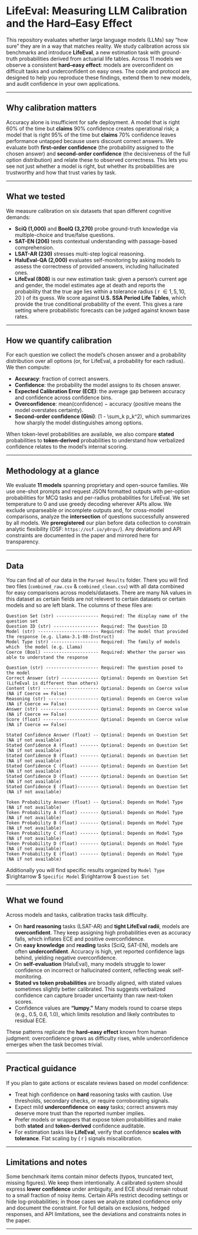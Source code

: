 # LifeEval: Measuring LLM Calibration and the Hard–Easy Effect

This repository evaluates whether large language models (LLMs) say “how sure” they are in a way that matches reality. We study calibration across six benchmarks and introduce **LifeEval**, a new estimation task with ground-truth probabilities derived from actuarial life tables. Across 11 models we observe a consistent **hard–easy effect**: models are overconfident on difficult tasks and underconfident on easy ones. The code and protocol are designed to help you reproduce these findings, extend them to new models, and audit confidence in your own applications.

---

## Why calibration matters

Accuracy alone is insufficient for safe deployment. A model that is right 60% of the time but **claims** 90% confidence creates operational risk; a model that is right 95% of the time but **claims** 70% confidence leaves performance untapped because users discount correct answers. We evaluate both **first-order confidence** (the probability assigned to the chosen answer) and **second-order confidence** (the decisiveness of the full option distribution) and relate these to observed correctness. This lets you see not just whether a model is right, but whether its probabilities are trustworthy and how that trust varies by task.

---

## What we tested

We measure calibration on six datasets that span different cognitive demands:

* **SciQ (1,000)** and **BoolQ (3,270)** probe ground-truth knowledge via multiple-choice and true/false questions.
* **SAT-EN (206)** tests contextual understanding with passage-based comprehension.
* **LSAT-AR (230)** stresses multi-step logical reasoning.
* **HaluEval-QA (2,000)** evaluates self-monitoring by asking models to assess the correctness of provided answers, including hallucinated ones.
* **LifeEval (808)** is our new estimation task: given a person’s current age and gender, the model estimates age at death and reports the probability that the true age lies within a tolerance radius ( r $\in {1,5,10,20}$ ) of its guess. We score against **U.S. SSA Period Life Tables**, which provide the true conditional probability of the event. This gives a rare setting where probabilistic forecasts can be judged against known base rates.

---

## How we quantify calibration

For each question we collect the model’s chosen answer and a probability distribution over all options (or, for LifeEval, a probability for each radius). We then compute:

* **Accuracy**: fraction of correct answers.
* **Confidence**: the probability the model assigns to its chosen answer.
* **Expected Calibration Error (ECE)**: the average gap between accuracy and confidence across confidence bins.
* **Overconfidence**: mean(confidence) − accuracy (positive means the model overstates certainty).
* **Second-order confidence (Gini)**: (1 - \sum_k p_k^2), which summarizes how sharply the model distinguishes among options.

When token-level probabilities are available, we also compare **stated** probabilities to **token-derived** probabilities to understand how verbalized confidence relates to the model’s internal scoring.

---

## Methodology at a glance

We evaluate **11 models** spanning proprietary and open-source families. We use one-shot prompts and request JSON formatted outputs with per-option probabilities for MCQ tasks and per-radius probabilities for LifeEval. We set temperature to 0 and use greedy decoding wherever APIs allow. We exclude unparseable or incomplete outputs and, for cross-model comparisons, analyze the **intersection** of questions successfully answered by all models. We **preregistered** our plan before data collection to constrain analytic flexibility (OSF: `https://osf.io/y8rqv/`). Any deviations and API constraints are documented in the paper and mirrored here for transparency.

---

## Data

You can find all of our data in the `Parsed Results` folder. There you will find two files (`combined_raw.csv` & `combined_clean.csv`) with all data combined for easy comparisons across models/datasets. There are many NA values in this dataset as certain fields are not relevent to certain datasets or certain models and so are left blank. The columns of these files are:

```text
Question Set (str) ---------------- Required: The display name of the question set
Question ID (str) ----------------- Required: The Question ID
Model (str) ----------------------- Required: The model that provided the response (e.g. Llama-3.1-8B-Instruct)
Model Type (str) ------------------ Required: The family of models which  the model (e.g. Llama)
Coerce (Bool) --------------------- Required: Whether the parser was able to understand the response

Question (str) -------------------- Required: The question posed to the model
Correct Answer (str) -------------- Optional: Depends on Question Set (LifeEval is different than others)
Content (str) --------------------- Optional: Depends on Coerce value (NA if Coerce == False)
Reasoning (str) ------------------- Optional: Depends on Coerce value (NA if Coerce == False)
Answer (str) ---------------------- Optional: Depends on Coerce value (NA if Coerce == False)
Score (float) --------------------- Optional: Depends on Coerce value (NA if Coerce == False)

Stated Confidence Answer (float) -- Optional: Depends on Question Set (NA if not available)
Stated Confidence A (float) ------- Optional: Depends on Question Set (NA if not available)
Stated Confidence B (float) ------- Optional: Depends on Question Set (NA if not available)
Stated Confidence C (float) ------- Optional: Depends on Question Set (NA if not available)
Stated Confidence D (float) ------- Optional: Depends on Question Set (NA if not available)
Stated Confidence E (float)-------- Optional: Depends on Question Set (NA if not available)

Token Probability Answer (float) -- Optional: Depends on Model Type (NA if not available)
Token Probability A (float) ------- Optional: Depends on Model Type (NA if not available)
Token Probability B (float) ------- Optional: Depends on Model Type (NA if not available)
Token Probability C (float) ------- Optional: Depends on Model Type (NA if not available)
Token Probability D (float) ------- Optional: Depends on Model Type (NA if not available)
Token Probability E (float) ------- Optional: Depends on Model Type (NA if not available)

```

Additionally you will find specific results organized by `Model Type` $\rightarrow $ `Specific Model`  $\rightarrow $ `Question Set`

---

## What we found

Across models and tasks, calibration tracks task difficulty.

* On **hard reasoning** tasks (LSAT-AR) and **tight LifeEval radii**, models are **overconfident**. They keep assigning high probabilities even as accuracy falls, which inflates ECE and positive overconfidence.
* On **easy knowledge** and **reading** tasks (SciQ, SAT-EN), models are often **underconfident**. Accuracy is high, yet reported confidence lags behind, yielding negative overconfidence.
* On **self-evaluation** (HaluEval), many models struggle to lower confidence on incorrect or hallucinated content, reflecting weak self-monitoring.
* **Stated vs token probabilities** are broadly aligned, with stated values sometimes slightly better calibrated. This suggests verbalized confidence can capture broader uncertainty than raw next-token scores.
* Confidence values are **“lumpy.”** Many models round to coarse steps (e.g., 0.5, 0.6, 1.0), which limits resolution and likely contributes to residual ECE.

These patterns replicate the **hard–easy effect** known from human judgment: overconfidence grows as difficulty rises, while underconfidence emerges when the task becomes trivial.

---

## Practical guidance

If you plan to gate actions or escalate reviews based on model confidence:

* Treat high confidence on **hard** reasoning tasks with caution. Use thresholds, secondary checks, or require corroborating signals.
* Expect mild **underconfidence** on **easy** tasks; correct answers may deserve more trust than the reported number implies.
* Prefer models or wrappers that expose token probabilities and make both **stated** and **token-derived** confidence auditable.
* For estimation tasks like **LifeEval**, verify that confidence **scales with tolerance**. Flat scaling by ( r ) signals miscalibration.

---

## Limitations and notes

Some benchmark items contain minor defects (typos, truncated text, missing figures). We keep them intentionally. A calibrated system should express **lower confidence** under ambiguity, and ECE should remain robust to a small fraction of noisy items. Certain APIs restrict decoding settings or hide log-probabilities; in those cases we analyze stated confidence only and document the constraint. For full details on exclusions, hedged responses, and API limitations, see the deviations and constraints notes in the paper.

---

